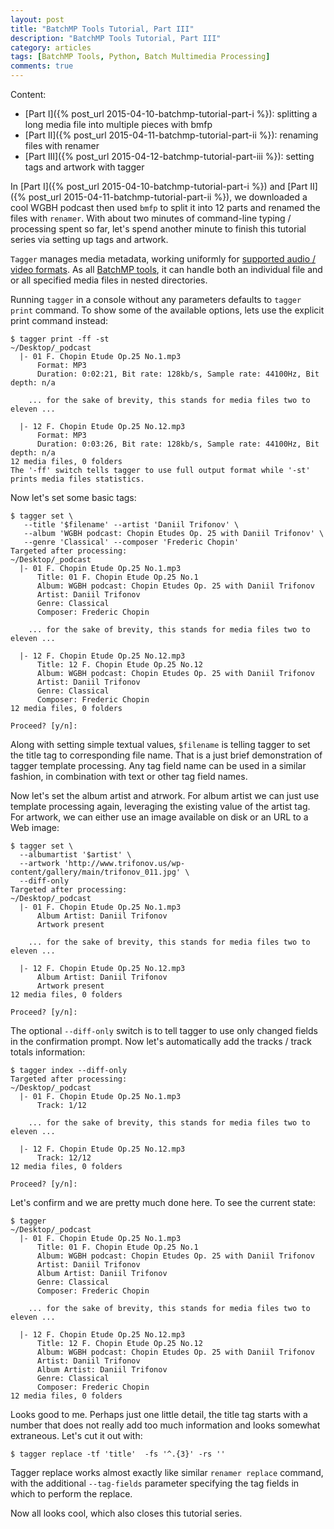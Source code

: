 ```yaml
---
layout: post
title: "BatchMP Tools Tutorial, Part III"
description: "BatchMP Tools Tutorial, Part III"
category: articles
tags: [BatchMP Tools, Python, Batch Multimedia Processing]
comments: true
---
```


Content:

+ [Part I]({% post_url 2015-04-10-batchmp-tutorial-part-i %}): splitting a long media file into multiple pieces with bmfp
+ [Part II]({% post_url 2015-04-11-batchmp-tutorial-part-ii %}): renaming files with renamer
+ [Part III]({% post_url 2015-04-12-batchmp-tutorial-part-iii %}): setting tags and artwork with tagger

In [Part I]({% post_url 2015-04-10-batchmp-tutorial-part-i %}) and [Part II]({% post_url 2015-04-11-batchmp-tutorial-part-ii %}), we downloaded a cool WGBH podcast then used `bmfp` to split it into 12 parts and renamed the files with `renamer`. With about two minutes of command-line typing / processing spent so far, let's spend another minute to finish this tutorial series via setting up tags and artwork.

`Tagger` manages media metadata, working uniformly for [supported audio / video formats](https://github.com/akpw/batch-mp-tools#supported-formats). As all [BatchMP tools](https://github.com/akpw/batch-mp-tools), it can handle both an individual file and or all specified media files in nested directories.

Running `tagger` in a console without any parameters defaults to `tagger print` command. To show some of the available options, lets use the explicit print command instead:

````
$ tagger print -ff -st
~/Desktop/_podcast
  |- 01 F. Chopin Etude Op.25 No.1.mp3
      Format: MP3
      Duration: 0:02:21, Bit rate: 128kb/s, Sample rate: 44100Hz, Bit depth: n/a

    ... for the sake of brevity, this stands for media files two to eleven ...

  |- 12 F. Chopin Etude Op.25 No.12.mp3
      Format: MP3
      Duration: 0:03:26, Bit rate: 128kb/s, Sample rate: 44100Hz, Bit depth: n/a
12 media files, 0 folders
The '-ff' switch tells tagger to use full output format while '-st' prints media files statistics.
````

Now let's set some basic tags:

````
$ tagger set \
   --title '$filename' --artist 'Daniil Trifonov' \
   --album 'WGBH podcast: Chopin Etudes Op. 25 with Daniil Trifonov' \
   --genre 'Classical' --composer 'Frederic Chopin'
Targeted after processing:
~/Desktop/_podcast
  |- 01 F. Chopin Etude Op.25 No.1.mp3
      Title: 01 F. Chopin Etude Op.25 No.1
      Album: WGBH podcast: Chopin Etudes Op. 25 with Daniil Trifonov
      Artist: Daniil Trifonov
      Genre: Classical
      Composer: Frederic Chopin

    ... for the sake of brevity, this stands for media files two to eleven ...

  |- 12 F. Chopin Etude Op.25 No.12.mp3
      Title: 12 F. Chopin Etude Op.25 No.12
      Album: WGBH podcast: Chopin Etudes Op. 25 with Daniil Trifonov
      Artist: Daniil Trifonov
      Genre: Classical
      Composer: Frederic Chopin
12 media files, 0 folders

Proceed? [y/n]:
````

Along with setting simple textual values, `$filename` is telling tagger to set the title tag to corresponding file name. That is a just brief demonstration of tagger template processing. Any tag field name can be used in a similar fashion, in combination with text or other tag field names.

Now let's set the album artist and atrwork. For album artist we can just use template processing again, leveraging the existing value of the artist tag. For artwork, we can either use an image available on disk or an URL to a Web image:

````
$ tagger set \
  --albumartist '$artist' \
  --artwork 'http://www.trifonov.us/wp-content/gallery/main/trifonov_011.jpg' \
  --diff-only
Targeted after processing:
~/Desktop/_podcast
  |- 01 F. Chopin Etude Op.25 No.1.mp3
      Album Artist: Daniil Trifonov
      Artwork present

    ... for the sake of brevity, this stands for media files two to eleven ...

  |- 12 F. Chopin Etude Op.25 No.12.mp3
      Album Artist: Daniil Trifonov
      Artwork present
12 media files, 0 folders

Proceed? [y/n]:
````

The optional `--diff-only` switch is to tell tagger to use only changed fields in the confirmation prompt.
Now let's automatically add the tracks / track totals information:

````
$ tagger index --diff-only
Targeted after processing:
~/Desktop/_podcast
  |- 01 F. Chopin Etude Op.25 No.1.mp3
      Track: 1/12

    ... for the sake of brevity, this stands for media files two to eleven ...

  |- 12 F. Chopin Etude Op.25 No.12.mp3
      Track: 12/12
12 media files, 0 folders

Proceed? [y/n]:
````

Let's confirm and we are pretty much done here.
To see the current state:

````
$ tagger
~/Desktop/_podcast
  |- 01 F. Chopin Etude Op.25 No.1.mp3
      Title: 01 F. Chopin Etude Op.25 No.1
      Album: WGBH podcast: Chopin Etudes Op. 25 with Daniil Trifonov
      Artist: Daniil Trifonov
      Album Artist: Daniil Trifonov
      Genre: Classical
      Composer: Frederic Chopin

    ... for the sake of brevity, this stands for media files two to eleven ...

  |- 12 F. Chopin Etude Op.25 No.12.mp3
      Title: 12 F. Chopin Etude Op.25 No.12
      Album: WGBH podcast: Chopin Etudes Op. 25 with Daniil Trifonov
      Artist: Daniil Trifonov
      Album Artist: Daniil Trifonov
      Genre: Classical
      Composer: Frederic Chopin
12 media files, 0 folders
````

Looks good to me.  Perhaps just one little detail, the title tag starts with a number that does not really add too much information and looks somewhat extraneous. Let's cut it out with:

````
$ tagger replace -tf 'title'  -fs '^.{3}' -rs ''
````

Tagger replace works almost exactly like similar `renamer replace` command, with the additional `--tag-fields` parameter specifying the tag fields in which to perform the replace.

Now all looks cool, which also closes this tutorial series.
